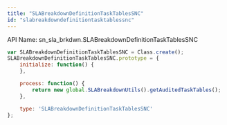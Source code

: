 ```yaml
---
title: "SLABreakdownDefinitionTaskTablesSNC"
id: "slabreakdowndefinitiontasktablessnc"
---
```


API Name: sn_sla_brkdwn.SLABreakdownDefinitionTaskTablesSNC

```js
var SLABreakdownDefinitionTaskTablesSNC = Class.create();
SLABreakdownDefinitionTaskTablesSNC.prototype = {
    initialize: function() {
    },

	process: function() {
		return new global.SLABreakdownUtils().getAuditedTaskTables();
	},

    type: 'SLABreakdownDefinitionTaskTablesSNC'
};
```